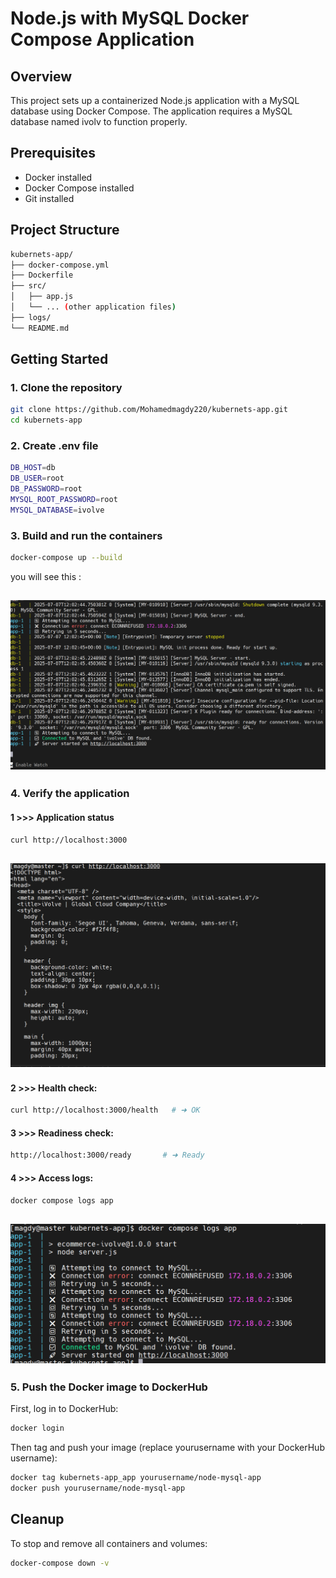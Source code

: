 # Node.js with MySQL Docker Compose Application

## Overview
This project sets up a containerized Node.js application with a MySQL database using Docker Compose. The application requires a MySQL database named ivolv to function properly.

## Prerequisites
- Docker installed
- Docker Compose installed
- Git installed

## Project Structure

```bash
kubernets-app/
├── docker-compose.yml
├── Dockerfile
├── src/
│   ├── app.js
│   └── ... (other application files)
├── logs/
└── README.md
```


## Getting Started
### 1. Clone the repository

```bash
git clone https://github.com/Mohamedmagdy220/kubernets-app.git
cd kubernets-app
```
### 2. Create .env file
```bash
DB_HOST=db
DB_USER=root
DB_PASSWORD=root
MYSQL_ROOT_PASSWORD=root
MYSQL_DATABASE=ivolve
```

### 3. Build and run the containers

```bash
docker-compose up --build
```
you will see this :

![image](https://github.com/Mohamedmagdy220/iVolve-OTJ-/blob/main/k8s/lab18-containerized-nodejs-and-mysql/after%20docker%20compose.png)
---

### 4. Verify the application

#### 1 >>> Application status

```bash
curl http://localhost:3000
```
![image](https://github.com/Mohamedmagdy220/iVolve-OTJ-/blob/main/k8s/lab18-containerized-nodejs-and-mysql/access%20db.png)
---

#### 2 >>> Health check:

```bash
curl http://localhost:3000/health   # ➜ OK
```

#### 3 >>> Readiness check:

```bash
http://localhost:3000/ready       # ➜ Ready 
```

#### 4 >>> Access logs:

```bash
docker compose logs app
```

![image](https://github.com/Mohamedmagdy220/iVolve-OTJ-/blob/main/k8s/lab18-containerized-nodejs-and-mysql/get%20logs%20for%20app.png)
---

### 5. Push the Docker image to DockerHub
 
First, log in to DockerHub:

```bash
docker login
```

Then tag and push your image (replace yourusername with your DockerHub username):

```bash
docker tag kubernets-app_app yourusername/node-mysql-app
docker push yourusername/node-mysql-app
```


## Cleanup

To stop and remove all containers and volumes:
```bash
docker-compose down -v
```











